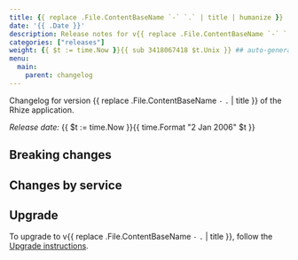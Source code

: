 ```yaml
---
title: {{ replace .File.ContentBaseName `-` `.` | title | humanize }}
date: '{{ .Date }}'
description: Release notes for v{{ replace .File.ContentBaseName `-` `.` | title }} of the Rhize application
categories: ["releases"]
weight: {{ $t := time.Now }}{{ sub 3418067418 $t.Unix }} ## auto-generated, don't change
menu:
  main:
    parent: changelog
---
```


Changelog for version {{ replace .File.ContentBaseName `-` `.` | title }} of the Rhize application.

_Release date:_
{{ $t := time.Now }}{{ time.Format "2 Jan 2006" $t }}

## Breaking changes

## Changes by service

## Upgrade

To upgrade to v{{ replace .File.ContentBaseName `-` `.` | title }}, follow the [Upgrade instructions](/deploy/upgrade).
